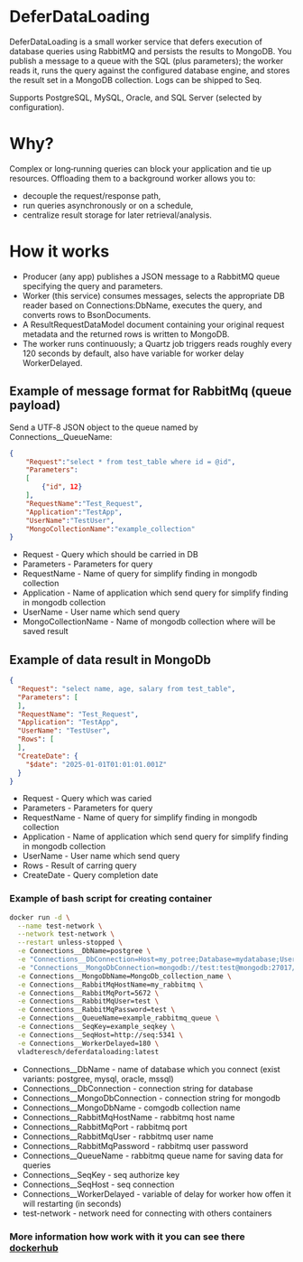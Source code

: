 # DeferDataLoading

DeferDataLoading is a small worker service that defers execution of database queries using RabbitMQ and persists the results to MongoDB. You publish a message to a queue with the SQL (plus parameters); the worker reads it, runs the query against the configured database engine, and stores the result set in a MongoDB collection. Logs can be shipped to Seq.

Supports PostgreSQL, MySQL, Oracle, and SQL Server (selected by configuration).

# Why?
Complex or long‑running queries can block your application and tie up resources. Offloading them to a background worker allows you to:
- decouple the request/response path,
- run queries asynchronously or on a schedule,
- centralize result storage for later retrieval/analysis.

# How it works
- Producer (any app) publishes a JSON message to a RabbitMQ queue specifying the query and parameters.
- Worker (this service) consumes messages, selects the appropriate DB reader based on Connections:DbName, executes the query, and converts rows to BsonDocuments.
- A ResultRequestDataModel document containing your original request metadata and the returned rows is written to MongoDB.
- The worker runs continuously; a Quartz job triggers reads roughly every 120 seconds by default, also have variable for worker delay WorkerDelayed.

## Example of message format for RabbitMq (queue payload)
Send a UTF‑8 JSON object to the queue named by Connections__QueueName:
``` json
{
	"Request":"select * from test_table where id = @id", 
	"Parameters":
	[
		{"id", 12}
	],
	"RequestName":"Test_Request",
	"Application":"TestApp",
	"UserName":"TestUser",
	"MongoCollectionName":"example_collection"
}
```
- Request - Query which should be carried in DB
- Parameters - Parameters for query
- RequestName - Name of query for simplify finding in mongodb collection
- Application - Name of application which send query for simplify finding in mongodb collection
- UserName - User name which send query
- MongoCollectionName - Name of mongodb collection where will be saved result

## Example of data result in MongoDb
``` json
{
  "Request": "select name, age, salary from test_table",
  "Parameters": [
  ],
  "RequestName": "Test_Request",
  "Application": "TestApp",
  "UserName": "TestUser",
  "Rows": [
  ],
  "CreateDate": {
    "$date": "2025-01-01T01:01:01.001Z"
  }
}
```
- Request - Query which was caried
- Parameters - Parameters for query
- RequestName - Name of query for simplify finding in mongodb collection
- Application - Name of application which send query for simplify finding in mongodb collection
- UserName - User name which send query
- Rows - Result of carring query
- CreateDate - Query completion date

### Example of bash script for creating container

``` bash
docker run -d \
  --name test-network \
  --network test-network \
  --restart unless-stopped \
  -e Connections__DbName=postgree \
  -e "Connections__DbConnection=Host=my_potree;Database=mydatabase;Username=test_user;Password=test_password" \
  -e "Connections__MongoDbConnection=mongodb://test:test@mongodb:27017/" \
  -e Connections__MongoDbName=MongoDb_collection_name \
  -e Connections__RabbitMqHostName=my_rabbitmq \
  -e Connections__RabbitMqPort=5672 \
  -e Connections__RabbitMqUser=test \
  -e Connections__RabbitMqPassword=test \
  -e Connections__QueueName=example_rabbitmq_queue \
  -e Connections__SeqKey=example_seqkey \
  -e Connections__SeqHost=http://seq:5341 \
  -e Connections__WorkerDelayed=180 \
  vladteresch/deferdataloading:latest
```

- Connections__DbName - name of database which you connect (exist variants: postgree, mysql, oracle, mssql)
- Connections__DbConnection - connection string for database
- Connections__MongoDbConnection - connection string for mongodb
- Connections__MongoDbName - comgodb collection name
- Connections__RabbitMqHostName - rabbitmq host name
- Connections__RabbitMqPort - rabbitmq port
- Connections__RabbitMqUser - rabbitmq user name
- Connections__RabbitMqPassword - rabbitmq user password
- Connections__QueueName - rabbitmq queue name for saving data for queries
- Connections__SeqKey - seq authorize key
- Connections__SeqHost - seq connection
- Connections__WorkerDelayed - variable of delay for worker how offen it will restarting (in seconds)
- test-network - network need for connecting with others containers

### More information how work with it you can see there [dockerhub](https://hub.docker.com/r/vladteresch/deferdataloading) 


